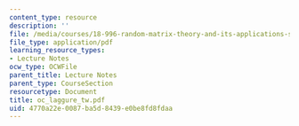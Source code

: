 ```yaml
---
content_type: resource
description: ''
file: /media/courses/18-996-random-matrix-theory-and-its-applications-spring-2004/4770a22e0087ba5d8439e0be8fd8fdaa_oc_laggure_tw.pdf
file_type: application/pdf
learning_resource_types:
- Lecture Notes
ocw_type: OCWFile
parent_title: Lecture Notes
parent_type: CourseSection
resourcetype: Document
title: oc_laggure_tw.pdf
uid: 4770a22e-0087-ba5d-8439-e0be8fd8fdaa
---
```

